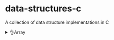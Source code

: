 # data-structures-c
A collection of data structure implementations in C

<details>
    <summary>👌Array</summary>

- [1. Minimum Number find](./array/minimum_find.c)
- [2. Search Element](./array/search_element.c)























































<!-- !when req then activate -->
<!-- # Data Structures and Algorithms Repository -->

<!-- Welcome to my Data Structures and Algorithms (DSA) repository! This repository contains various implementations and solutions to common DSA problems. Whether you're preparing for coding interviews or looking to deepen your understanding of algorithms and data structures, you'll find useful resources here. -->

<!-- ## Table of Contents

- [Introduction](#introduction)
- [Features](#features)
- [Problem Solved](#problem-solved)
- [Technologies Used](#technologies-used)
- [Getting Started](#getting-started)
- [Contributing](#contributing)
- [License](#license)

## Introduction

In this repository, you'll find implementations of various data structures from Basic question (like arrays, linked lists, trees, and graphs) and algorithms (including sorting, searching, and dynamic programming). Each implementation is designed to be educational and easily understandable.

## Features

- Comprehensive implementations of basic and advanced data structures.
- Solutions to common algorithmic problems.
- Well-commented code to help you learn.
- Examples and test cases to demonstrate usage.

## Problem Solved

This repository includes solutions to the following DSA problems:

<!-- 1. **Binary Search** - Efficiently searching in a sorted array.
2. **Merge Sort** - A divide-and-conquer sorting algorithm.
3. **Depth-First Search (DFS)** - Traversing a graph using recursion.
4. **Dynamic Programming** - Solving problems by breaking them down into simpler subproblems (e.g., Fibonacci sequence). --->

<!-- *(Add more problems you’ve solved as necessary)* -->

<!-- ## Technologies Used

- Programming Languages: C
- Data Structures: Arrays, Linked Lists, Stacks, Queues, Trees, Graphs
- Algorithms: Sorting, Searching, Dynamic Programming -->

<!-- !when req. then activate -->
<!-- ## Table of Contents -->

<!-- - [Arrays](#arrays) -->
<!-- - [Linked Lists](#linked-lists)
- [Stacks](#stacks)
- [Queues](#queues)
- [Trees](#trees)
- [Graphs](#graphs)
- [Dynamic Programming](#dynamic-programming) -->

<!-- ## Arrays -->

<!-- ### Problems Solved

- [1. Search element using DMA](./array/search_element.c)
- [2. Find Minimum from an dynamic array](./array/minimum_find.c)
- [3. Search element in 2D array using DMA](./array/search_elem_2d.c)
- [4. SubArray Find](./array/subarray_find.c)
- [5. Max_SubArray_Sum](./array/max_subarray_sum.c)

## Linked Lists

### Problems Solved -->

<!-- - [1. Linked List_Insert_First , Insert_Last , Insert_middle](./linkedlist/linked_list.c) -->

<!-- ## Stacks

### Problems Solved

- [Valid Parentheses](./stacks/valid_parentheses.py) - Check if the input string has valid parentheses.
- [Min Stack](./stacks/min_stack.py) - Design a stack that supports push, pop, top, and retrieving the minimum element. -->

<!-- ## Queues

### Problems Solved

- [Implement Queue using Stacks](./queues/implement_queue.py) - Implement a queue using two stacks.
- [Circular Queue](./queues/circular_queue.py) - Design and implement a circular queue. -->

<!-- ## Trees

### Problems Solved

- [1. Binary Tree- CreateTree](./tree/Implmentaion_array.c) -->
<!-- - [Lowest Common Ancestor](./trees/lowest_common_ancestor.py) - Find the lowest common ancestor of two nodes in a binary tree. -->

<!-- ## Graphs

### Problems Solved

- [Clone Graph](./graphs/clone_graph.py) - Clone an undirected graph.
- [Number of Islands](./graphs/number_of_islands.py) - Count the number of islands in a 2D grid. -->

<!-- ## Dynamic Programming

### Problems Solved

- [Climbing Stairs](./dynamic_programming/climbing_stairs.py) - Find the number of ways to climb to the top.
- [Longest Increasing Subsequence](./dynamic_programming/longest_increasing_subsequence.py) - Find the length of the longest increasing subsequence. -->


<!-- ## Getting Started -->

<!-- To get started with the code, clone the repository:

```bash -->
<!-- # git clone https://github.com/Arindam2003/data-structures-c.git -->
